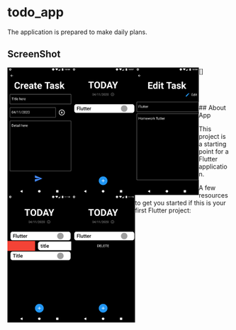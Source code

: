 # todo_app

The application is prepared to make daily plans.

## ScreenShot
[<img align = "left" alt="ibrahimatmaca" width="144" height="288" src="screenshot/ss.png"/>]
<img align = "left" alt="ibrahimatmaca" width="144" height="288" src="screenshot/ss2.png"/>
<img align = "left" alt="ibrahimatmaca" width="144" height="288" src="screenshot/ss3.png"/>
<img align = "left" alt="ibrahimatmaca" width="144" height="288" src="screenshot/ss4.png"/>
<img align = "left" alt="ibrahimatmaca" width="144" height="288" src="screenshot/ss5.png"/>



<br>
<br>
<br>
## About App

This project is a starting point for a Flutter application.

A few resources to get you started if this is your first Flutter project:


